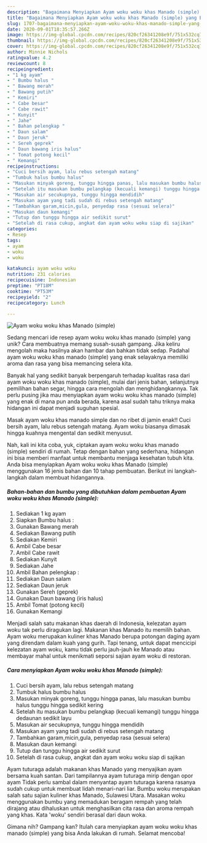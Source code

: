 ```yaml
---
description: "Bagaimana Menyiapkan Ayam woku woku khas Manado (simple) yang Enak"
title: "Bagaimana Menyiapkan Ayam woku woku khas Manado (simple) yang Enak"
slug: 1707-bagaimana-menyiapkan-ayam-woku-woku-khas-manado-simple-yang-enak
date: 2020-09-01T18:35:57.266Z
image: https://img-global.cpcdn.com/recipes/820cf26341208e9f/751x532cq70/ayam-woku-woku-khas-manado-simple-foto-resep-utama.jpg
thumbnail: https://img-global.cpcdn.com/recipes/820cf26341208e9f/751x532cq70/ayam-woku-woku-khas-manado-simple-foto-resep-utama.jpg
cover: https://img-global.cpcdn.com/recipes/820cf26341208e9f/751x532cq70/ayam-woku-woku-khas-manado-simple-foto-resep-utama.jpg
author: Minnie Nichols
ratingvalue: 4.2
reviewcount: 8
recipeingredient:
- "1 kg ayam"
- " Bumbu halus "
- " Bawang merah"
- " Bawang putih"
- " Kemiri"
- " Cabe besar"
- " Cabe rawit"
- " Kunyit"
- " Jahe"
- " Bahan pelengkap "
- " Daun salam"
- " Daun jeruk"
- " Sereh geprek"
- " Daun bawang iris halus"
- " Tomat potong kecil"
- " Kemangi"
recipeinstructions:
- "Cuci bersih ayam, lalu rebus setengah matang"
- "Tumbuk halus bumbu halus"
- "Masukan minyak goreng, tunggu hingga panas, lalu masukan bumbu halus tunggu hingga sedikit kering"
- "Setelah itu masukan bumbu pelangkap (kecuali kemangi) tunggu hingga dedaunan sedikit layu"
- "Masukan air secukupnya, tunggu hingga mendidih"
- "Masukan ayam yang tadi sudah di rebus setengah matang"
- "Tambahkan garam,micin,gula, penyedap rasa (sesuai selera)"
- "Masukan daun kemangi"
- "Tutup dan tunggu hingga air sedikit surut"
- "Setelah di rasa cukup, angkat dan ayam woku woku siap di sajikan"
categories:
- Resep
tags:
- ayam
- woku
- woku

katakunci: ayam woku woku 
nutrition: 231 calories
recipecuisine: Indonesian
preptime: "PT18M"
cooktime: "PT53M"
recipeyield: "2"
recipecategory: Lunch

---
```



![Ayam woku woku khas Manado (simple)](https://img-global.cpcdn.com/recipes/820cf26341208e9f/751x532cq70/ayam-woku-woku-khas-manado-simple-foto-resep-utama.jpg)

Sedang mencari ide resep ayam woku woku khas manado (simple) yang unik? Cara membuatnya memang susah-susah gampang. Jika keliru mengolah maka hasilnya akan hambar dan bahkan tidak sedap. Padahal ayam woku woku khas manado (simple) yang enak selayaknya memiliki aroma dan rasa yang bisa memancing selera kita.

Banyak hal yang sedikit banyak berpengaruh terhadap kualitas rasa dari ayam woku woku khas manado (simple), mulai dari jenis bahan, selanjutnya pemilihan bahan segar, hingga cara mengolah dan menghidangkannya. Tak perlu pusing jika mau menyiapkan ayam woku woku khas manado (simple) yang enak di mana pun anda berada, karena asal sudah tahu triknya maka hidangan ini dapat menjadi suguhan spesial.

Masak ayam woku khas manado simple dan no ribet di jamin enak!! Cuci bersih ayam, lalu rebus setengah matang. Ayam woku biasanya dimasak hingga kuahnya mengental dan sedikit menyusut.


Nah, kali ini kita coba, yuk, ciptakan ayam woku woku khas manado (simple) sendiri di rumah. Tetap dengan bahan yang sederhana, hidangan ini bisa memberi manfaat untuk membantu menjaga kesehatan tubuh kita. Anda bisa menyiapkan Ayam woku woku khas Manado (simple) menggunakan 16 jenis bahan dan 10 tahap pembuatan. Berikut ini langkah-langkah dalam membuat hidangannya.

<!--inarticleads1-->

##### Bahan-bahan dan bumbu yang dibutuhkan dalam pembuatan Ayam woku woku khas Manado (simple):

1. Sediakan 1 kg ayam
1. Siapkan  Bumbu halus :
1. Gunakan  Bawang merah
1. Sediakan  Bawang putih
1. Sediakan  Kemiri
1. Ambil  Cabe besar
1. Ambil  Cabe rawit
1. Sediakan  Kunyit
1. Sediakan  Jahe
1. Ambil  Bahan pelengkap :
1. Sediakan  Daun salam
1. Sediakan  Daun jeruk
1. Gunakan  Sereh (geprek)
1. Gunakan  Daun bawang (iris halus)
1. Ambil  Tomat (potong kecil)
1. Gunakan  Kemangi


Menjadi salah satu makanan khas daerah di Indonesia, kelezatan ayam woku tak perlu diragukan lagi. Makanan khas Manado itu memilih bahan. Ayam woku merupakan kuliner khas Manado berupa potongan daging ayam yang direndam dalam kuah yang gurih. Tapi tenang, untuk dapat mencicipi kelezatan ayam woku, kamu tidak perlu jauh-jauh ke Manado atau membayar mahal untuk menikmati seporsi sajian ayam woku di restoran. 

<!--inarticleads2-->

##### Cara menyiapkan Ayam woku woku khas Manado (simple):

1. Cuci bersih ayam, lalu rebus setengah matang
1. Tumbuk halus bumbu halus
1. Masukan minyak goreng, tunggu hingga panas, lalu masukan bumbu halus tunggu hingga sedikit kering
1. Setelah itu masukan bumbu pelangkap (kecuali kemangi) tunggu hingga dedaunan sedikit layu
1. Masukan air secukupnya, tunggu hingga mendidih
1. Masukan ayam yang tadi sudah di rebus setengah matang
1. Tambahkan garam,micin,gula, penyedap rasa (sesuai selera)
1. Masukan daun kemangi
1. Tutup dan tunggu hingga air sedikit surut
1. Setelah di rasa cukup, angkat dan ayam woku woku siap di sajikan


Ayam tuturaga adalah makanan khas Manado yang menyajikan ayam bersama kuah santan. Dari tampilannya ayam tuturaga mirip dengan opor ayam Tidak perlu sambal dalam menyantap ayam tuturaga karena rasanya sudah cukup untuk membuat lidah menari-nari liar. Bumbu woku merupakan salah satu sajian kuliner khas Manado, Sulawesi Utara. Masakan woku menggunakan bumbu yang memadukan beragam rempah yang telah dirajang atau dihaluskan untuk menghasilkan cita rasa dan aroma rempah yang khas. Kata &#39;woku&#39; sendiri berasal dari daun woka. 

Gimana nih? Gampang kan? Itulah cara menyiapkan ayam woku woku khas manado (simple) yang bisa Anda lakukan di rumah. Selamat mencoba!
